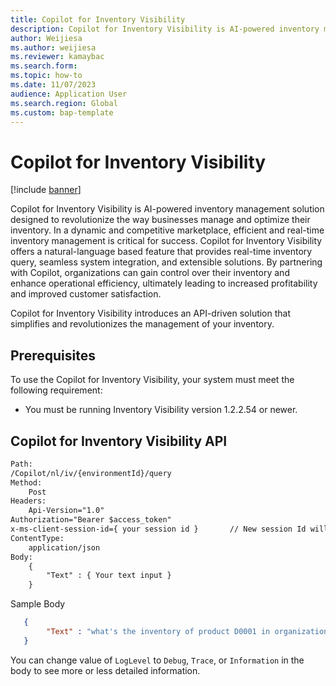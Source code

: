 ```yaml
---
title: Copilot for Inventory Visibility
description: Copilot for Inventory Visibility is AI-powered inventory management solution that provides real-time inventory query, seamless system integration, and extensible solutions
author: Weijiesa
ms.author: weijiesa
ms.reviewer: kamaybac
ms.search.form:
ms.topic: how-to
ms.date: 11/07/2023
audience: Application User
ms.search.region: Global
ms.custom: bap-template
---
```



# Copilot for Inventory Visibility

[!include [banner](../includes/banner.md)]

Copilot for Inventory Visibility is AI-powered inventory management solution designed to revolutionize the way businesses manage and optimize their inventory. In a dynamic and competitive marketplace, efficient and real-time inventory management is critical for success. Copilot for Inventory Visibility offers a natural-language based feature that provides real-time inventory query, seamless system integration, and extensible solutions. By partnering with Copilot, organizations can gain control over their inventory and enhance operational efficiency, ultimately leading to increased profitability and improved customer satisfaction.

Copilot for Inventory Visibility introduces an API-driven solution that simplifies and revolutionizes the management of your inventory.

## Prerequisites

To use the Copilot for Inventory Visibility, your system must meet the following requirement:

- You must be running Inventory Visibility version 1.2.2.54 or newer.

## Copilot for Inventory Visibility API

```txt
Path:
/Copilot/nl/iv/{environmentId}/query
Method:
    Post
Headers:
    Api-Version="1.0"
Authorization="Bearer $access_token"
x-ms-client-session-id={ your session id }       // New session Id will clear chat history. 
ContentType:
    application/json
Body:
    {
        "Text" : { Your text input }
    }
```

Sample Body

```json
   {
        "Text" : "what's the inventory of product D0001 in organization usmf, site 1, location 11"
   }
```

You can change value of `LogLevel` to `Debug`, `Trace`, or `Information` in the body to see more or less detailed information.
